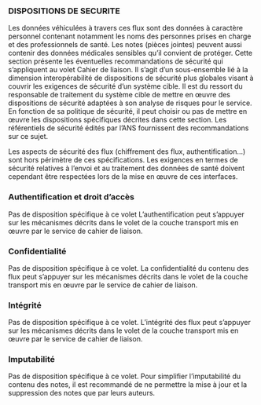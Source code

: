 ### DISPOSITIONS DE SECURITE

Les données véhiculées à travers ces flux sont des données à caractère personnel contenant notamment les noms des personnes prises en charge et des professionnels de santé. Les notes (pièces jointes) peuvent aussi contenir des données médicales sensibles qu’il convient de protéger.
Cette section présente les éventuelles recommandations de sécurité qui s’appliquent au volet Cahier de liaison. Il s’agit d’un sous-ensemble lié à la dimension interopérabilité de dispositions de sécurité plus globales visant à couvrir les exigences de sécurité d’un système cible.
Il est du ressort du responsable de traitement du système cible de mettre en œuvre des dispositions de sécurité adaptées à son analyse de risques pour le service. En fonction de sa politique de sécurité, il peut choisir ou pas de mettre en œuvre les dispositions spécifiques décrites dans cette section. Les référentiels de sécurité édités par l’ANS fournissent des recommandations sur ce sujet.

Les aspects de sécurité des flux (chiffrement des flux, authentification…) sont hors périmètre de ces spécifications. Les exigences en termes de sécurité relatives à l’envoi et au traitement des données de santé doivent cependant être respectées lors de la mise en œuvre de ces interfaces.

### Authentification et droit d’accès

Pas de disposition spécifique à ce volet
L’authentification peut s’appuyer sur les mécanismes décrits dans le volet de la couche transport mis en œuvre par le service de cahier de liaison.

### Confidentialité

Pas de disposition spécifique à ce volet.
La confidentialité du contenu des flux peut s’appuyer sur les mécanismes décrits dans le volet de la couche transport mis en œuvre par le service de cahier de liaison.

### Intégrité

Pas de disposition spécifique à ce volet.
L’intégrité des flux peut s’appuyer sur les mécanismes décrits dans le volet de la couche transport mis en œuvre par le service de cahier de liaison.

### Imputabilité

Pas de disposition spécifique à ce volet.
Pour simplifier l’imputabilité du contenu des notes, il est recommandé de ne permettre la mise à jour et la suppression des notes que par leurs auteurs. 
